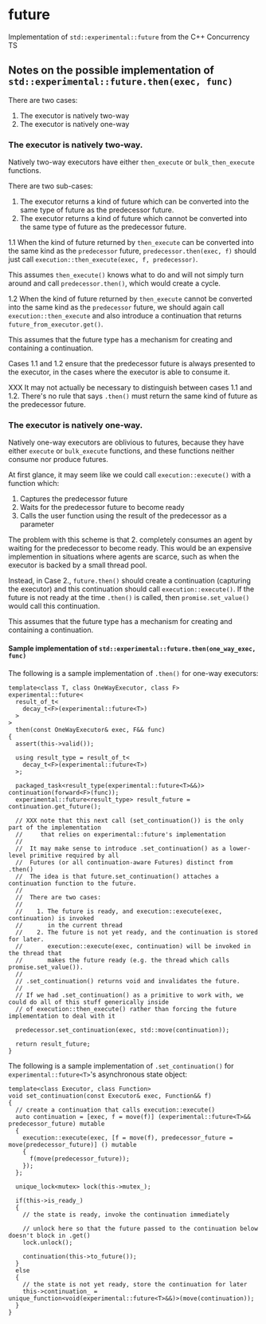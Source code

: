 # future
Implementation of `std::experimental::future` from the C++ Concurrency TS

## Notes on the possible implementation of `std::experimental::future.then(exec, func)`

There are two cases:

  1. The executor is natively two-way
  2. The executor is natively one-way

### The executor is natively two-way.
  
Natively two-way executors have either `then_execute` or `bulk_then_execute` functions.

There are two sub-cases:

  1. The executor returns a kind of future which can be converted into the same type of future as the predecessor future.
  2. The executor returns a kind of future which cannot be converted into the same type of future as the predecessor future.

1.1 When the kind of future returned by `then_execute` can be converted into the same kind as the `predecessor` future, `predecessor.then(exec, f)` should just call `execution::then_execute(exec, f, predecessor)`.

This assumes `then_execute()` knows what to do and will not simply turn around and call `predecessor.then()`, which would create a cycle.

1.2 When the kind of future returned by `then_execute` cannot be converted into the same kind as the `predecessor` future, we should again call `execution::then_execute` and also introduce a continuation that returns `future_from_executor.get()`.

This assumes that the future type has a mechanism for creating and containing a continuation.

Cases 1.1 and 1.2 ensure that the predecessor future is always presented to the executor, in the cases where the executor is able to consume it.

XXX It may not actually be necessary to distinguish between cases 1.1 and 1.2. There's no rule that says `.then()` must return the same kind of future as the predecessor future.

### The executor is natively one-way.

Natively one-way executors are oblivious to futures, because they have either `execute` or `bulk_execute` functions, and these functions neither consume nor produce futures.

At first glance, it may seem like we could call `execution::execute()` with a function which:

  1. Captures the predecessor future
  2. Waits for the predecessor future to become ready
  3. Calls the user function using the result of the predecessor as a parameter

The problem with this scheme is that 2. completely consumes an agent by waiting for the predecessor to become ready. This would be an expensive implemention in situations where agents are scarce, such as when the executor is backed by a small thread pool.

Instead, in Case 2., `future.then()` should create a continuation (capturing the executor) and this continuation should call `execution::execute()`. If the future is not ready at the time `.then()` is called, then `promise.set_value()` would call this continuation.

This assumes that the future type has a mechanism for creating and containing a continuation.

#### Sample implementation of `std::experimental::future.then(one_way_exec, func)`

The following is a sample implementation of `.then()` for one-way executors:

    template<class T, class OneWayExecutor, class F>
    experimental::future<
      result_of_t<
        decay_t<F>(experimental::future<T>)
      >
    >
      then(const OneWayExecutor& exec, F&& func)
    {
      assert(this->valid());
    
      using result_type = result_of_t<
        decay_t<F>(experimental::future<T>)
      >;
    
      packaged_task<result_type(experimental::future<T>&&)> continuation(forward<F>(func));
      experimental::future<result_type> result_future = continuation.get_future();

      // XXX note that this next call (set_continuation()) is the only part of the implementation
      //     that relies on experimental::future's implementation
      // 
      //  It may make sense to introduce .set_continuation() as a lower-level primitive required by all
      //  Futures (or all continuation-aware Futures) distinct from .then()
      //  The idea is that future.set_continuation() attaches a continuation function to the future.
      //
      //  There are two cases:
      //
      //    1. The future is ready, and execution::execute(exec, continuation) is invoked
      //       in the current thread
      //    2. The future is not yet ready, and the continuation is stored for later.
      //       execution::execute(exec, continuation) will be invoked in the thread that
      //       makes the future ready (e.g. the thread which calls promise.set_value()).
      //
      // .set_continuation() returns void and invalidates the future.
      //
      // If we had .set_continuation() as a primitive to work with, we could do all of this stuff generically inside
      // of execution::then_execute() rather than forcing the future implementation to deal with it

      predecessor.set_continuation(exec, std::move(continuation));
    
      return result_future;
    }

The following is a sample implementation of `.set_continuation()` for `experimental::future<T>`'s asynchronous state object:

    template<class Executor, class Function>
    void set_continuation(const Executor& exec, Function&& f)
    {
      // create a continuation that calls execution::execute()
      auto continuation = [exec, f = move(f)] (experimental::future<T>&& predecessor_future) mutable
      {
        execution::execute(exec, [f = move(f), predecessor_future = move(predecessor_future)] () mutable
        {
          f(move(predecessor_future));
        });
      };

      unique_lock<mutex> lock(this->mutex_);

      if(this->is_ready_)
      {
        // the state is ready, invoke the continuation immediately

        // unlock here so that the future passed to the continuation below doesn't block in .get()
        lock.unlock();

        continuation(this->to_future());
      }
      else
      {
        // the state is not yet ready, store the continuation for later
        this->continuation_ = unique_function<void(experimental::future<T>&&)>(move(continuation));
      }
    }

